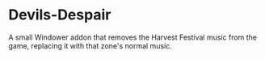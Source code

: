# Devils-Despair
A small Windower addon that removes the Harvest Festival music from the game, replacing it with that zone's normal music.
